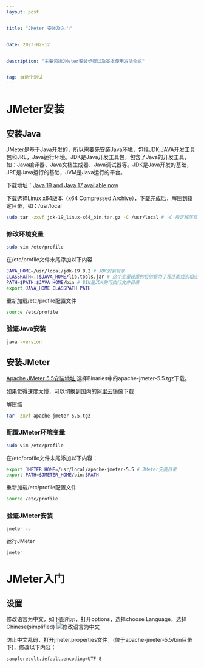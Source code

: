 ```yaml
---
layout: post


title: "JMeter 安装及入门"


date: 2023-02-12


description: "主要包括JMeter安装步骤以及基本使用方法介绍"


tag: 自动化测试
---
```

# JMeter安装

## 安装Java

JMeter是基于Java开发的，所以需要先安装Java环境，包括JDK,JAVA开发工具包和JRE，Java运行环境。JDK是Java开发工具包，包含了Java的开发工具，如：Java编译器、Java文档生成器、Java调试器等。JDK是Java开发的基础，JRE是Java运行的基础，JVM是Java运行的平台。

下载地址：[Java 19 and Java 17 available now
](https://www.oracle.com/cn/java/technologies/downloads/#java16)

下载选择Linux x64版本（x64 Compressed Archive），下载完成后，解压到指定目录，如：/usr/local

```bash
sudo tar -zxvf jdk-19_linux-x64_bin.tar.gz -C /usr/local # -C 指定解压目录
```

### 修改环境变量

```bash
sudo vim /etc/profile
```

在/etc/profile文件末尾添加以下内容：

```bash
JAVA_HOME=/usr/local/jdk-19.0.2 # JDK安装目录
CLASSPATH=.:$JAVA_HOME/lib.tools.jar # 这个变量设置的目的是为了程序能找到相应的被执行的".class"文件
PATH=$PATH:$JAVA_HOME/bin # BIN是JDK的可执行文件目录
export JAVA_HOME CLASSPATH PATH
```

重新加载/etc/profile配置文件

```bash
source /etc/profile
```

### 验证Java安装

```bash
java -version
```

## 安装JMeter

[Apache JMeter 5.5安装地址](https://jmeter.apache.org/download_jmeter.cgi),选择Binaries中的apache-jmeter-5.5.tgz下载。

如果觉得速度太慢，可以切换到国内的[阿里云镜像](http://mirrors.aliyun.com/apache/jmeter/binaries/?spm=a2c6h.25603864.0.0.5da369a5TPLRdD)下载

解压缩

```bash
tar -zxvf apache-jmeter-5.5.tgz
```


### 配置JMeter环境变量

```bash
sudo vim /etc/profile
```

在/etc/profile文件末尾添加以下内容：

```bash
export JMETER_HOME=/usr/local/apache-jmeter-5.5 # JMeter安装目录
export PATH=$JMETER_HOME/bin:$PATH
```

重新加载/etc/profile配置文件

```bash
source /etc/profile
```

### 验证JMeter安装

```bash
jmeter -v
```

运行JMeter

```bash
jmeter
```

# JMeter入门

## 设置

修改语言为中文，如下图所示，打开options，选择choose Language，选择Chinese(simplified)
![修改语言为中文](https://cdn.jsdelivr.net/gh/ChanJeunlam/PicgoBed/blogs/pictures/20230212140228.png)

防止中文乱码，打开jmeter.properties文件，(位于apache-jmeter-5.5/bin目录下)，修改以下内容：

```bash
sampleresult.default.encoding=UTF-8
```
